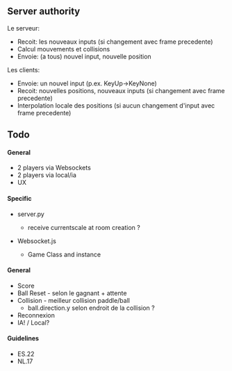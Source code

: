 ## Server authority
Le serveur:
- Recoit: les nouveaux inputs (si changement avec frame precedente)
- Calcul mouvements et collisions
- Envoie: (a tous) nouvel input, nouvelle position
  
Les clients:
- Envoie: un nouvel input (p.ex. KeyUp->KeyNone)
- Recoit: nouvelles positions, nouveaux inputs (si changement avec frame precedente)
- Interpolation locale des positions (si aucun changement d'input avec frame precedente)

## Todo
#### General
* 2 players via Websockets
* 2 players via local/ia
* UX 

#### Specific
- server.py 
	- receive currentscale at room creation ?

- Websocket.js 
	- Game Class and instance

#### General
- Score
- Ball Reset - selon le gagnant + attente
- Collision - meilleur collision paddle/ball
  - ball.direction.y selon endroit de la collision ?
- Reconnexion
- IA! / Local?

#### Guidelines
- ES.22
- NL.17
